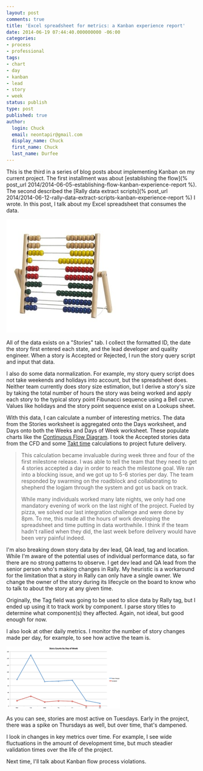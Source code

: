 ```yaml
---
layout: post
comments: true
title: 'Excel spreadsheet for metrics: a Kanban experience report'
date: 2014-06-19 07:44:40.000000000 -06:00
categories:
- process
- professional
tags:
- chart
- day
- kanban
- lead
- story
- week
status: publish
type: post
published: true
author:
  login: Chuck
  email: neontapir@gmail.com
  display_name: Chuck
  first_name: Chuck
  last_name: Durfee
---
```

This is the third in a series of blog posts about implementing Kanban on my current project. The first installment was about [establishing the flow](% post_url 2014/2014-06-05-establishing-flow-kanban-experience-report %). The second described the [Rally data extract scripts](% post_url 2014/2014-06-12-rally-data-extract-scripts-kanban-experience-report %) I wrote. In this post, I talk about my Excel spreadsheet that consumes the data.

![abacus](/assets/abacus-300x300.jpg)

All of the data exists on a "Stories" tab. I collect the formatted ID, the date the story first entered each state, and the lead developer and quality engineer. When a story is Accepted or Rejected, I run the story query script and input that data.

I also do some data normalization. For example, my story query script does not take weekends and holidays into account, but the spreadsheet does. Neither team currently does story size estimation, but I derive a story's size by taking the total number of hours the story was being worked and apply each story to the typical story point Fibunacci sequence using a Bell curve. Values like holidays and the story point sequence exist on a Lookups sheet.

With this data, I can calculate a number of interesting metrics. The data from the Stories worksheet is aggregated onto the Days worksheet, and Days onto both the Weeks and Days of Week worksheet. These populate charts like the [Continuous Flow Diagram](http://brodzinski.com/2013/07/cumulative-flow-diagram.html). I took the Accepted stories data from the CFD and some [Takt time](http://en.wikipedia.org/wiki/Takt_time) calculations to project future delivery.

> This calculation became invaluable during week three and four of the first milestone release. I was able to tell the team that they need to get 4 stories accepted a day in order to reach the milestone goal. We ran into a blocking issue, and we got up to 5-6 stories per day. The team responded by swarming on the roadblock and collaborating to shepherd the logjam through the system and got us back on track.
>
> While many individuals worked many late nights, we only had one mandatory evening of work on the last night of the project. Fueled by pizza, we solved our last integration challenge and were done by 8pm. To me, this made all the hours of work developing the spreadsheet and time putting in data worthwhile. I think if the team hadn't rallied when they did, the last week before delivery would have been very painful indeed.

I'm also breaking down story data by dev lead, QA lead, tag and location. While I'm aware of the potential uses of individual performance data, so far there are no strong patterns to observe. I get dev lead and QA lead from the senior person who's making changes in Rally. My heuristic is a workaround for the limitation that a story in Rally can only have a single owner. We change the owner of the story during its lifecycle on the board to know who to talk to about the story at any given time.

Originally, the Tag field was going to be used to slice data by Rally tag, but I ended up using it to track work by component. I parse story titles to determine what component(s) they affected. Again, not ideal, but good enough for now.

I also look at other daily metrics. I monitor the number of story changes made per day, for example, to see how active the team is.

![day-of-week-chart](/assets/day-of-week-chart-300x165.png)

As you can see, stories are most active on Tuesdays. Early in the project, there was a spike on Thursdays as well, but over time, that's dampened.

I look in changes in key metrics over time. For example, I see wide fluctuations in the amount of development time, but much steadier validation times over the life of the project.

Next time, I'll talk about Kanban flow process violations.
